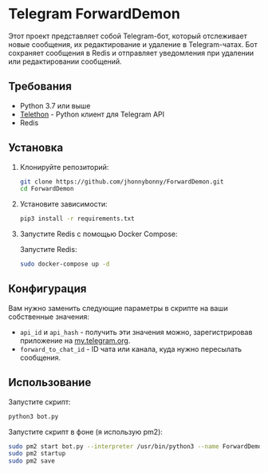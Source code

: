# Telegram ForwardDemon

Этот проект представляет собой Telegram-бот, который отслеживает новые сообщения, их редактирование и удаление в Telegram-чатах. Бот сохраняет сообщения в Redis и отправляет уведомления при удалении или редактировании сообщений. 

## Требования

- Python 3.7 или выше
- [Telethon](https://github.com/LonamiWebs/Telethon) - Python клиент для Telegram API
- Redis

## Установка

1. Клонируйте репозиторий:
    ```bash
    git clone https://github.com/jhonnybonny/ForwardDemon.git
    cd ForwardDemon
    ```

2. Установите зависимости:
    ```bash
    pip3 install -r requirements.txt
    ```

3. Запустите Redis с помощью Docker Compose:

    Запустите Redis:

    ```bash
    sudo docker-compose up -d
    ```

## Конфигурация

Вам нужно заменить следующие параметры в скрипте на ваши собственные значения:

- `api_id` и `api_hash` - получить эти значения можно, зарегистрировав приложение на [my.telegram.org](https://my.telegram.org).
- `forward_to_chat_id` - ID чата или канала, куда нужно пересылать сообщения.

## Использование

Запустите скрипт:

```bash
python3 bot.py
```

Запустите скрипт в фоне (я использую pm2):

```bash
sudo pm2 start bot.py --interpreter /usr/bin/python3 --name ForwardDemon
sudo pm2 startup
sudo pm2 save 
